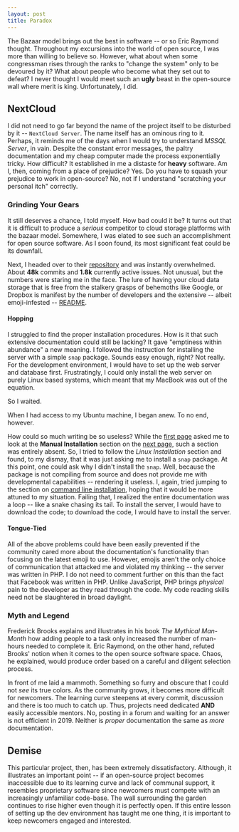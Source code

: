 ```yaml
---
layout: post
title: Paradox
---
```

The Bazaar model brings out the best in software -- or so Eric Raymond thought. Throughout my excursions into the world of open source, I was more than willing to believe so. However, what about when some congressman rises through the ranks to "change the system" only to be devoured by it? What about people who become what they set out to defeat? I never thought I would meet such an **ugly** beast in the open-source wall where merit is king. Unfortunately, I did.

## NextCloud
I did not need to go far beyond the name of the project itself to be disturbed by it -- `NextCloud Server`. The name itself has an ominous ring to it. Perhaps, it reminds me of the days when I would try to understand *MSSQL Server*, in vain. Despite the constant error messages, the paltry documentation and my cheap computer made the process exponentially tricky. How difficult? It established in me a distaste for **heavy** software. Am I, then, coming from a place of prejudice? Yes. Do you have to squash your prejudice to work in open-source? No, not if I understand "scratching your personal itch" correctly. 

### Grinding Your Gears
It still deserves a chance, I told myself. How bad could it be? It turns out that it is difficult to produce a *serious* competitor to cloud storage platforms with the bazaar model. Somewhere, I was elated to see such an accomplishment for open source software. As I soon found, its most significant feat could be its downfall. 

Next, I headed over to their [repository](https://github.com/nextcloud/server) and was instantly overwhelmed. About **48k** commits and **1.8k** currently active issues. Not unusual, but the numbers were staring me in the face. The lure of having your cloud data storage that is free from the stalkery grasps of behemoths like Google, or Dropbox is manifest by the number of developers and the extensive -- albeit emoji-infested -- [README](https://github.com/nextcloud/server/blob/master/README.md). 

#### Hopping
I struggled to find the proper installation procedures. How is it that such extensive documentation could still be lacking? It gave "emptiness within abundance" a new meaning. I followed the instruction for installing the server with a simple `snap` package. Sounds easy enough, right? Not really. For the development environment, I would have to set up the web server and database first. Frustratingly, I could only install the web server on purely Linux based systems, which meant that my MacBook was out of the equation. 

So I waited. 

When I had access to my Ubuntu machine, I began anew. To no end, however. 

How could so much writing be so useless? While the [first page](https://docs.nextcloud.com/server/latest/developer_manual/general/devenv.html) asked me to look at the **Manual Installation** section on the [next page](https://docs.nextcloud.com/server/14/admin_manual/installation/index.html), such a section was entirely absent. So, I tried to follow the *Linux Installation* section and found, to my dismay, that it was just asking me to install a `snap` package. At this point, one could ask why I didn't install the `snap`. Well, because the package is not compiling from source and does not provide me with developmental capabilities -- rendering it useless. I, again, tried jumping to the section on [command line installation](https://docs.nextcloud.com/server/14/admin_manual/installation/command_line_installation.html), hoping that it would be more attuned to my situation. Failing that, I realized the entire documentation was a loop -- like a snake chasing its tail. To install the server, I would have to download the code; to download the code, I would have to install the server. 

#### Tongue-Tied
All of the above problems could have been easily prevented if the community cared more about the documentation's functionality than focusing on the latest emoji to use. However, emojis aren't the only choice of communication that attacked me and violated my thinking -- the server was written in PHP. I do not need to comment further on this than the fact that Facebook was written in PHP. Unlike JavaScript, PHP brings *physical* pain to the developer as they read through the code. My code reading skills need not be slaughtered in broad daylight. 

### Myth and Legend
Frederick Brooks explains and illustrates in his book *The Mythical Man-Month* how adding people to a task only increased the number of man-hours needed to complete it. Eric Raymond, on the other hand, refuted Brooks' notion when it comes to the open source software space. Chaos, he explained, would produce order based on a careful and diligent selection process. 

In front of me laid a mammoth. Something so furry and obscure that I could not *see* its true colors. As the community grows, it becomes more difficult for newcomers. The learning curve steepens at every commit, discussion and there is too much to catch up. Thus, projects need dedicated **AND** easily accessible mentors. No, posting in a forum and waiting for an answer is not efficient in 2019. Neither is *proper* documentation the same as *more* documentation. 

## Demise
This particular project, then, has been extremely dissatisfactory. Although, it illustrates an important point -- if an open-source project becomes inaccessible due to its learning curve and lack of communal support, it resembles proprietary software since newcomers must compete with an increasingly unfamiliar code-base. The wall surrounding the garden continues to rise higher even though it is perfectly open. If this entire lesson of setting up the dev environment has taught me one thing, it is important to keep newcomers engaged and interested. 